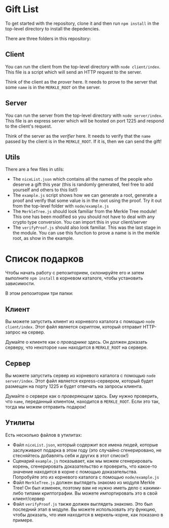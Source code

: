 # Gift List

To get started with the repository, clone it and then run `npm install` in the top-level directory to install the depedencies.

There are three folders in this repository:

## Client

You can run the client from the top-level directory with `node client/index`. This file is a script which will send an HTTP request to the server.

Think of the client as the _prover_ here. It needs to prove to the server that some `name` is in the `MERKLE_ROOT` on the server. 

## Server

You can run the server from the top-level directory with `node server/index`. This file is an express server which will be hosted on port 1225 and respond to the client's request.

Think of the server as the _verifier_ here. It needs to verify that the `name` passed by the client is in the `MERKLE_ROOT`. If it is, then we can send the gift! 

## Utils

There are a few files in utils:

- The `niceList.json` which contains all the names of the people who deserve a gift this year (this is randomly generated, feel free to add yourself and others to this list!)
- The `example.js` script shows how we can generate a root, generate a proof and verify that some value is in the root using the proof. Try it out from the top-level folder with `node/example.js`
- The `MerkleTree.js` should look familiar from the Merkle Tree module! This one has been modified so you should not have to deal with any crypto type conversion. You can import this in your client/server
- The `verifyProof.js` should also look familiar. This was the last stage in the module. You can use this function to prove a name is in the merkle root, as show in the example.

# Список подарков

Чтобы начать работу с репозиторием, склонируйте его и затем выполните `npm install` в корневом каталоге, чтобы установить зависимости.

В этом репозитории три папки:

## Клиент

Вы можете запустить клиент из корневого каталога с помощью `node client/index`. Этот файл является скриптом, который отправит HTTP-запрос на сервер.

Думайте о клиенте как о _проводнике_ здесь. Он должен доказать серверу, что некоторое `name` находится в `MERKLE_ROOT` на сервере.

## Сервер

Вы можете запустить сервер из корневого каталога с помощью `node server/index`. Этот файл является express-сервером, который будет размещен на порту 1225 и будет отвечать на запросы клиента.

Думайте о сервере как о _проверяющем_ здесь. Ему нужно проверить, что `name`, переданный клиентом, находится в `MERKLE_ROOT`. Если это так, тогда мы можем отправить подарок!

## Утилиты

Есть несколько файлов в утилитах:

- Файл `niceList.json`, который содержит все имена людей, которые заслуживают подарка в этом году (это случайно сгенерировано, не стесняйтесь добавлять себя и других в этот список!)
- Сценарий `example.js` показывает, как мы можем сгенерировать корень, сгенерировать доказательство и проверить, что какое-то значение находится в корне с помощью доказательства. Попробуйте это из корневого каталога с помощью `node/example.js`
- Файл `MerkleTree.js` должен выглядеть знакомо из модуля Merkle Tree! Он был изменен, поэтому вам не нужно иметь дело с какими-либо типами криптографии. Вы можете импортировать это в свой клиент/сервер
- Файл `verifyProof.js` также должен выглядеть знакомо. Это был последний этап в модуле. Вы можете использовать эту функцию, чтобы доказать, что имя находится в меркель-корне, как показано в примере.